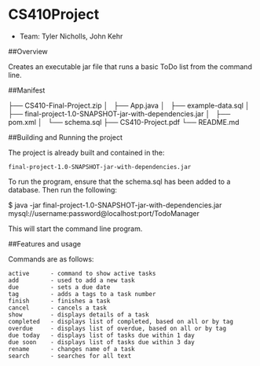 ﻿# CS410Project

* Team: Tyler Nicholls, John Kehr


##Overview

Creates an executable jar file that runs a basic ToDo list from the command line.



##Manifest

├── CS410-Final-Project.zip
│   ├── App.java
│   ├── example-data.sql
│   ├── final-project-1.0-SNAPSHOT-jar-with-dependencies.jar
│   ├── pom.xml
│   └── schema.sql
├── CS410-Project.pdf
└── README.md



##Building and Running the project

The project is already built and contained in the:

    final-project-1.0-SNAPSHOT-jar-with-dependencies.jar

To run the program, ensure that the schema.sql has been added to a
database. Then run the following:

$ java -jar final-project-1.0-SNAPSHOT-jar-with-dependencies.jar mysql://username:password@localhost:port/TodoManager

This will start the command line program.


##Features and usage

Commands are as follows:

    active      - command to show active tasks
    add         - used to add a new task
    due         - sets a due date
    tag         - adds a tags to a task number
    finish      - finishes a task
    cancel      - cancels a task
    show        - displays details of a task
    completed   - displays list of completed, based on all or by tag
    overdue     - displays list of overdue, based on all or by tag
    due today   - displays list of tasks due within 1 day
    due soon    - displays list of tasks due within 3 day
    rename      - changes name of a task
    search      - searches for all text



